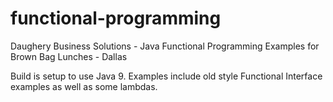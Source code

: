 # functional-programming
Daughery Business Solutions - Java Functional Programming Examples for Brown Bag Lunches - Dallas

Build is setup to use Java 9.
Examples include old style Functional Interface examples as well as some lambdas.
